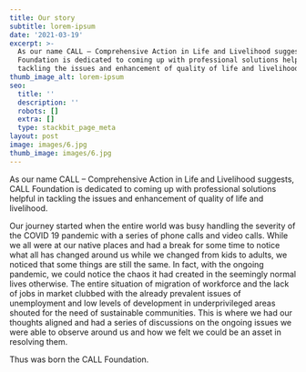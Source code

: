 ```yaml
---
title: Our story
subtitle: lorem-ipsum
date: '2021-03-19'
excerpt: >-
  As our name CALL – Comprehensive Action in Life and Livelihood suggests, CALL
  Foundation is dedicated to coming up with professional solutions helpful in
  tackling the issues and enhancement of quality of life and livelihood.
thumb_image_alt: lorem-ipsum
seo:
  title: ''
  description: ''
  robots: []
  extra: []
  type: stackbit_page_meta
layout: post
image: images/6.jpg
thumb_image: images/6.jpg
---
```

As our name CALL – Comprehensive Action in Life and Livelihood suggests, CALL Foundation is
dedicated to coming up with professional solutions helpful in tackling the issues and enhancement
of quality of life and livelihood.


Our journey started when the entire world was busy handling the severity of the COVID 19 pandemic
with a series of phone calls and video calls. While we all were at our native places and had a break
for some time to notice what all has changed around us while we changed from kids to adults, we
noticed that some things are still the same. In fact, with the ongoing pandemic, we could notice the
chaos it had created in the seemingly normal lives otherwise. The entire situation of migration of
workforce and the lack of jobs in market clubbed with the already prevalent issues of unemployment
and low levels of development in underprivileged areas shouted for the need of sustainable
communities. This is where we had our thoughts aligned and had a series of discussions on the
ongoing issues we were able to observe around us and how we felt we could be an asset in resolving
them.


Thus was born the CALL Foundation.
